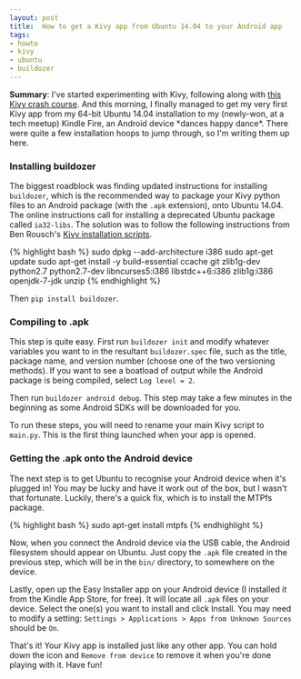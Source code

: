 ```yaml
---
layout: post
title:  How to get a Kivy app from Ubuntu 14.04 to your Android app
tags: 
- howto
- kivy
- ubuntu
- buildozer
---
```


**Summary**: I've started experimenting with Kivy, following along with 
[this Kivy crash course](http://inclem.net/pages/kivy-crash-course/).
And this morning, I finally managed to get my very first Kivy app
from my 64-bit Ubuntu 14.04 installation to
my (newly-won, at a tech meetup) Kindle Fire, an Android device \*dances happy dance\*.
There were quite a few installation hoops to jump through, so I'm
writing them up here.

### Installing buildozer

The biggest roadblock was finding updated instructions for installing
`buildozer`, which is the recommended way to package your Kivy python
files to an Android package (with the `.apk` extension), onto Ubuntu 14.04. 
The online instructions call for installing a deprecated Ubuntu package called `ia32-libs`.
The solution was to follow the following instructions from Ben Rousch's
[Kivy installation scripts](https://github.com/brousch/kivy-installer).

{% highlight bash %}
sudo dpkg --add-architecture i386
sudo apt-get update
sudo apt-get install -y build-essential ccache git zlib1g-dev python2.7 python2.7-dev libncurses5:i386 libstdc++6:i386 zlib1g:i386 openjdk-7-jdk unzip
{% endhighlight %}

Then `pip install buildozer`.

### Compiling to .apk

This step is quite easy. First run `buildozer init` and modify whatever
variables you want to in the resultant `buildozer.spec` file, such
as the title, package name, and version number (choose one of the two
versioning methods). If you want to see a boatload of output while the Android
package is being compiled, select `Log level = 2`.

Then run `buildozer android debug`. This step may take a few minutes in
the beginning as some Android SDKs will be downloaded for you.

To run these steps, you will need to rename your main Kivy script 
to `main.py`. This is the first thing launched when your app is opened.

### Getting the .apk onto the Android device

The next step is to get Ubuntu to recognise your Android device when it's plugged in!
You may be lucky and have it work out of the box, but I wasn't that fortunate.
Luckily, there's a quick fix, which is to install the MTPfs package.

{% highlight bash %}
sudo apt-get install mtpfs
{% endhighlight %}

Now, when you connect the Android device via the USB cable, the Android
filesystem should appear on Ubuntu. Just copy the `.apk` file created
in the previous step, which will be in the `bin/` directory, 
to somewhere on the device.

Lastly, open up the Easy Installer app on your Android device (I installed
it from the Kindle App Store, for free). It will locate all `.apk` files
on your device.
Select the one(s) you want to install and click Install. You may need
to modify a setting: `Settings > Applications > Apps from Unknown Sources` should be `On`.

That's it! Your Kivy app is installed just like any other app. You can hold
down the icon and `Remove from device` to remove it when you're done playing with it.
Have fun!
